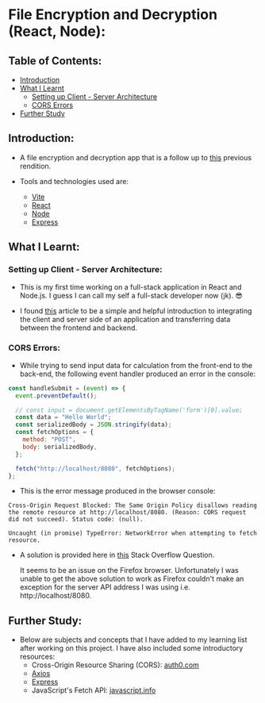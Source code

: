 # File Encryption and Decryption (React, Node):

## Table of Contents:

- [Introduction](#introduction)
- [What I Learnt](#what-i-learnt)
  - [Setting up Client - Server Architecture](#setting-up-client---server-architecture)
  - [CORS Errors](#cors-errors)
- [Further Study](#further-study)

## Introduction:

- A file encryption and decryption app that is a follow up to [this](https://github.com/nadupoy/File-Encryption-and-Decryption-HTML-CSS-JavaScript) previous rendition.

- Tools and technologies used are:
  - [Vite](https://vitejs.dev/)
  - [React](https://react.dev/)
  - [Node](https://nodejs.org/en/)
  - [Express](https://expressjs.com/)

## What I Learnt:

### Setting up Client - Server Architecture:

- This is my first time working on a full-stack application in React and Node.js.
  I guess I can call my self a full-stack developer now (jk). 😎

- I found [this](https://codedamn.com/news/reactjs/how-to-connect-react-with-node-js#project_setup)
  article to be a simple and helpful introduction to integrating the client and
  server side of an application and transferring data between the frontend and backend.

### CORS Errors:

- While trying to send input data for calculation from the front-end to the back-end, the following event handler produced an error in the console:

```jsx
const handleSubmit = (event) => {
  event.preventDefault();

  // const input = document.getElementsByTagName('form')[0].value;
  const data = "Hello World";
  const serializedBody = JSON.stringify(data);
  const fetchOptions = {
    method: "POST",
    body: serializedBody,
  };

  fetch("http://localhost/8080", fetchOptions);
};
```

- This is the error message produced in the browser console:

```
Cross-Origin Request Blocked: The Same Origin Policy disallows reading the remote resource at http://localhost/8080. (Reason: CORS request did not succeed). Status code: (null).

Uncaught (in promise) TypeError: NetworkError when attempting to fetch resource.
```

- A solution is provided here in [this](https://stackoverflow.com/questions/67525595/cross-origin-request-blocked-the-same-origin-policy-disallows-reading-the-remot) Stack Overflow Question.

  It seems to be an issue on the Firefox browser. Unfortunately I was unable
  to get the above solution to work as Firefox couldn't make an exception for
  the server API address I was using i.e. http://localhost/8080.

## Further Study:

- Below are subjects and concepts that I have added to my learning list after
  working on this project. I have also included some introductory resources:
  - Cross-Origin Resource Sharing (CORS): [auth0.com](https://auth0.com/blog/cors-tutorial-a-guide-to-cross-origin-resource-sharing/)
  - [Axios](https://axios-http.com/docs/intro)
  - [Express](https://expressjs.com/en/starter/installing.html)
  - JavaScript's Fetch API: [javascript.info](https://javascript.info/fetch)
